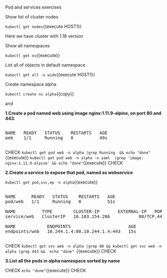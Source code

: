 Pod and services exercises


Show list of cluster nodes

`kubectl get nodes`{{execute HOST1}}

Here we have cluster with 1.18 version

Show all namespaces

`kubectl get ns`{{execute}}


List all of objects in default namespace

`kubectl get all -o wide`{{execute HOST1}}

Create namespace alpha 

`kubectl create ns alpha`{{copy}}

and 

**1.Create a pod named web using image nginx:1.11.9-alpine, on port 80 and 443.** 


<pre>

NAME   READY   STATUS    RESTARTS   AGE
web    1/1     Running   0          49s

</pre>

CHECK
`kubectl get pod web -n alpha |grep Running  && echo "done"`{{execute}}
`kubectl get pod web -n alpha -o yaml  |grep 'image: nginx:1.11.9-alpine' && echo "done"`{{execute}}
CHECK


**2.Create a service to expose that pod, named as webservice**

`kubectl get pod,svc,ep -n alpha`{{execute}}

<pre>

NAME      READY   STATUS    RESTARTS   AGE
pod/web   1/1     Running   0          51s

NAME          TYPE        CLUSTER-IP       EXTERNAL-IP   PORT(S)          AGE
service/web   ClusterIP   10.103.154.206   <none>        80/TCP,443/TCP   15s

NAME            ENDPOINTS                      AGE
endpoints/web   10.244.1.4:80,10.244.1.4:443   15s

</pre>

CHECK
`kubectl get svc web -n alpha |grep 80 && kubectl get svc web -n alpha |grep 443 &&  echo "done" `{{execute}}
CHECK


**3.List all the pods in alpha namespace sorted by name**

CHECK
`echo "done"`{{execute}}
CHECK
